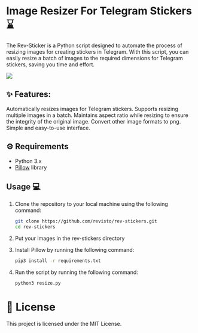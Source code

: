 # Image Resizer For Telegram Stickers ⌛️

The Rev-Sticker is a Python script designed to automate the process of resizing images for creating stickers in Telegram. With this script, you can easily resize a batch of images to the required dimensions for Telegram stickers, saving you time and effort.

![](https://telegram.org/file/464001776/1/OT3p5F-BpWc.201999/cf29b6606b9abd380a)

## ✨ Features:

Automatically resizes images for Telegram stickers.
Supports resizing multiple images in a batch.
Maintains aspect ratio while resizing to ensure the integrity of the original image.
Convert other image formats to png.
Simple and easy-to-use interface.


## ⚙️ Requirements

- Python 3.x
- [Pillow](https://python-pillow.org/) library

## Usage 💻

1. Clone the repository to your local machine using the following command:

   ```bash
   git clone https://github.com/revisto/rev-stickers.git
   cd rev-stickers
2. Put your images in the rev-stickers directory

3. Install Pillow by running the following command:
   
   ```bash
   pip3 install -r requirements.txt
4. Run the script by running the following command:

   ```bash
   python3 resize.py
# 📄 License
This project is licensed under the MIT License.
